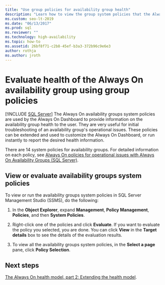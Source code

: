 ```yaml
---
title: "Use group policies for availability group health"
description: "Learn how to view the group system policies that the Always On dashboard uses to provide information about the availability group health."
ms.custom: seo-lt-2019
ms.date: "06/13/2017"
ms.prod: sql
ms.reviewer: ""
ms.technology: high-availability
ms.topic: how-to
ms.assetid: 26bf8f71-c2b8-45ef-b3a3-372b96c9e6e3
author: rothja
ms.author: jroth
---
```

# Evaluate health of the Always On availability group using group policies
[!INCLUDE [SQL Server](../../../includes/applies-to-version/sqlserver.md)]
  The Always On availability groups system policies are used by the Always On Dashboard to provide information on the availability group health to the user. They are very useful for initial troubleshooting of an availability group's operational issues. These policies can be extended and used to customize the Always On Dashboard, or run instantly to report the desired health information.  
  
 There are 14 system policies for availability groups. For detailed information on each policy, see [Always On policies for operational issues with Always On Availability Groups (SQL Server)](always-on-policies-for-operational-issues-always-on-availability.md).  
  
## View or evaluate availability groups system policies  
 To view or run the availability groups system policies in SQL Server Management Studio (SSMS), do the following:  
  
1.  In the **Object Explorer**, expand **Management**, **Policy Management**, **Policies**, and then **System Policies**.  
  
2.  Right-click one of the policies and click **Evaluate**. If you want to evaluate the policy you selected, you are done. You can click **View** in the **Target details** box to see the details of the evaluation results.  
  
3.  To view all the availability groups system policies, in the **Select a page** pane, click **Policy Selection**.  
  
## Next steps  
 [The Always On health model, part 2: Extending the health model](/archive/blogs/sqlalwayson/the-alwayson-health-model-part-2-extending-the-health-model).   
  
